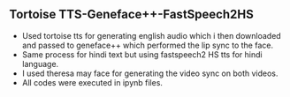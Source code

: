 ## Tortoise TTS-Geneface++-FastSpeech2HS

- Used tortoise tts for generating english audio which i then downloaded and passed to geneface++ which performed the lip sync to the face.
- Same process for hindi text but using fastspeech2 HS tts for hindi language.
- I used theresa may face for generating the video sync on both videos.
- All codes were executed in ipynb files.
